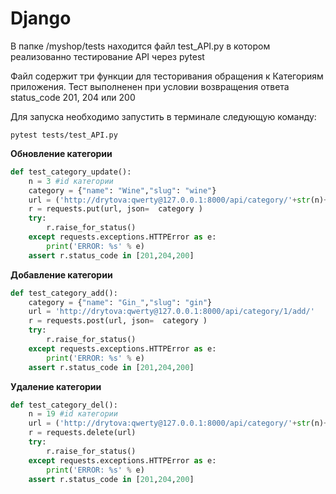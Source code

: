 # Django

В папке /myshop/tests находится файл test_API.py в котором реализованно тестирование API через pytest

Файл содержит три функции для тесторивания обращения к Категориям приложения.
Тест выполненен при условии возвращения ответа status_code 201, 204 или 200


Для запуска необходимо запустить в терминале следующую команду: 

 ```
 pytest tests/test_API.py
 ```
**Обновление категории**

``` python 
def test_category_update():
    n = 3 #id категории
    category = {"name": "Wine","slug": "wine"}
    url = ('http://drytova:qwerty@127.0.0.1:8000/api/category/'+str(n)+'/update/')
    r = requests.put(url, json=  category )
    try:
        r.raise_for_status()
    except requests.exceptions.HTTPError as e:
        print('ERROR: %s' % e)
    assert r.status_code in [201,204,200]  
```

**Добавление категории**

``` python 
def test_category_add():
    category = {"name": "Gin_","slug": "gin"}
    url = 'http://drytova:qwerty@127.0.0.1:8000/api/category/1/add/'
    r = requests.post(url, json=  category )
    try:
        r.raise_for_status()
    except requests.exceptions.HTTPError as e:
        print('ERROR: %s' % e)
    assert r.status_code in [201,204,200]
```

**Удаление категории**


``` python 
def test_category_del():
    n = 19 #id категории
    url = ('http://drytova:qwerty@127.0.0.1:8000/api/category/'+str(n)+'/delete/')
    r = requests.delete(url)
    try:
        r.raise_for_status()
    except requests.exceptions.HTTPError as e:
        print('ERROR: %s' % e)
    assert r.status_code in [201,204,200]    
```
